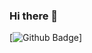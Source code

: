 ### Hi there 👋
[![Github Badge](https://img.shields.io/badge/-xtredme-grey?style=flat&logo=github&logoColor=white&link=https://github.com/xtredme/)]
<!--
**xtredme/xtredme** is a ✨ _special_ ✨ repository because its `README.md` (this file) appears on your GitHub profile.

Here are some ideas to get you started:

- 🔭 I’m currently working on ...
- 🌱 I’m currently learning ...
- 👯 I’m looking to collaborate on ...
- 🤔 I’m looking for help with ...
- 💬 Ask me about ...
- 📫 How to reach me: ...
- 😄 Pronouns: ...
- ⚡ Fun fact: ...
-->
